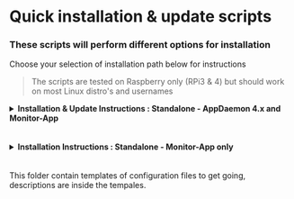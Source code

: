 # Quick installation & update scripts

### These scripts will perform different options for installation

Choose your selection of installation path below for instructions

> The scripts are tested on Raspberry only (RPi3 & 4) but should work on most Linux distro's and usernames

<details><summary><b>Installation & Update Instructions : Standalone - AppDaemon 4.x and Monitor-App</b></summary>
<br><br>
This script are for a first time install of both AppDaemon 4.x and Monitor-App (tested on Raspberry Pi 4 with Raspbian Buster, but should work fine on Ubuntu and other Linux versions). You will find provided templates of configuration files that will be copied to your device, you will just need to fill in your own information. Description and examples are within the configuration files themselves. To execute the full installscript, run following command from your commandline:<br><br>

```
bash -c "$(curl -sL https://raw.githubusercontent.com/Odianosen25/Monitor-App/master/installerscript/install_ad.sh)"
```
<br>
If you get an error message about Curl, install curl by do `sudo apt-get install curl -y`
<br><br>

<details><summary><i>Update Instructions: Standalone - AppDaemon 4.x and Monitor-App</i></summary>
<br>
To execute the updatescript, run following command from your commandline:<br><br>

```
bash -c "$(curl -sL https://raw.githubusercontent.com/Odianosen25/Monitor-App/master/installerscript/update_ad_ma.sh)"
```
***
</details></details>
<br><br>

<details><summary><b>Installation Instructions : Standalone - Monitor-App only</b></summary>
<br>
This script will install Monitor-App on an existing AppDaemon 4.x installation.
  
> Please note: The script assumes default path of AppDaemon configuration files and will check this. If not, the script will stop.

```
bash -c "$(curl -sL https://raw.githubusercontent.com/Odianosen25/Monitor-App/master/installerscript/update_ma_only.sh)"
```

If you get an error message about Curl, install curl by do `sudo apt-get install curl -y`
<br>
If you get an error message about Git, install git by do `sudo apt-get install git -y`
</details>
<br>
<br>
This folder contain templates of configuration files to get going, descriptions are inside the tempales.

